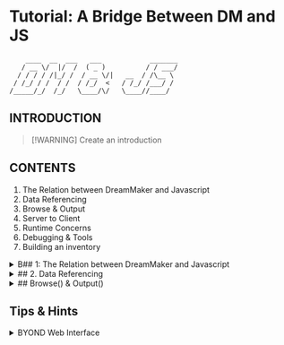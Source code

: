 
# Tutorial: A Bridge Between DM and JS
```
    ____  __  ___   ___            _______
   / __ \/  |/  /  ( _ )          / / ___/
  / / / / /|_/ /  / __ \/|   __  / /\__ \ 
 / /_/ / /  / /  / /_/  <   / /_/ /___/ / 
/_____/_/  /_/   \____/\/   \____//____/
```                                      

## INTRODUCTION
> [!WARNING] Create an introduction

## CONTENTS
1. The Relation between DreamMaker and Javascript
2. Data Referencing
3. Browse & Output
4. Server to Client
5. Runtime Concerns
6. Debugging & Tools
7. Building an inventory

<details>
  <summary>B## 1: The Relation between DreamMaker and Javascript</summary>

> [!IMPORTANT]
> .dmf info:<br>
> `window1="is-visible=0,is-default=0"`<br>
> `window1.browser1="is-visible=1, is-default=0"`

In large part, browsing HTML documents to clients is essentially "Take this text" and "send to 'this' client". The client recieves the payload, along with a task description.
It looks like `(client) << browse(data, "window.browser", params=null)`. 
 `browse()` `data` in `"window1.browser1` to `client`.
_though we will discuss `browse()` more in detail later._

With exception of building the HTML file, DreamMaker isn't concerned about were to put content, it only cares for which window and browser to use. The browser on the other hand do care about the data-content. It takes whatever is inside _data_ and renders it as any web browser does. It accepts HTML, CSS and JS by default. **Our** job is to combine DM and JS to format _data_ and create a valid html document, tailored to our needs
> [!CAUTION]
> Rewrite me



**Lets create an example:**
```c
mob
	Login()
		..()
		name = "Average Joe"

client
	verb
		test_browser()
			set name = "Browse"

			var/body = {"
				<!DOCTYPE html>
				<html>
					<head>
					</head>
					<body>
						<div>Hello [usr.name]</div>
					</body>
				</html>
			"}
			src << browse(body, "window=window1.browser1")
			winshow(src, "window1", 1)
```
> [!NOTE] 
> - We are making browser interraction `client`-specific. _More on this later..._
> - `<!DOCTYPE html>` is a **requirement** to all HTML documents.

Great! Now we need some **Javascript!**
Let's create a function were we _change_ the value of `usr.name`. <br>
To accomplish this, we need two things: 
- A html hook for Javascript to recognize.
- Get ourselves a proper html element we can apply changes to.
- A function which applies desired changes to our html element.

With Javascript we can hook to an element by identifying tag(`<></>`) ids. `(tag).id` is a unique identifier we use to recognize specific elements. <br>
`getElementById()` looks for a tag within the document that has the specified id, and returns it as an element.

Let us construct an example which changes inner contents of a tag, then responds back to the client with a interface "command".

```html
<!DOCTYPE html>
<html>
	<head>
	</head>
	<body>
		<div>Hello <span id="user-name">[usr.name]</span></div>
		<script>
			<!-- Recieves data from DM -->
			function changeInnerHTMLById(id, content) {
				const elem = document.getElementById(id);
				if(elem) { elem.innerHTML = id.value; }
				responseToDM("id '" + id + "' has been changed to '" + content + "'.");
			}
			
			function responseToDM(text){
				// response = client/verb/response(), text = text;
				// BYOND.command("verb a r g s")
				BYOND.command("response " + text);
			}
		</script>						
	</body>
</html>
```
> [!IMPORTANT]
> **Encode/Decode data between DreamMaker to Browser!** <br>
> Encoding between DreamSeeker & Webview2(browser) is essential to ensure special characters are escaped.
>> BYONDs web interface encodes by default.

Let us take a look at DreamMakers side of things.<br>
Introducing `output()` to the equation, we can specifically call functions within the browsed document. 
```c
// JS(...) helps us pass multiple arguments as a single string.
#define JSArgs(T...) list2params(list(T))
client
	verb
		change_name(new_name as text)
			// Calls changeInnerHTMLById("user-name", new_name)
			usr << output(JSArgs("user-name", new_name), "window1.browser1:changeInnerHTMLById")
		response(text as text)
			src << "browser callback: [url_decode(text)]"
```
This should output `browser callback: id 'user-name' has been changed to '[new_name]'`.


</details>

<details>
  <summary>## 2. Data Referencing</summary>

Let us talk about referencing data to our browser.<br>
Referenced data is converted to string at runtime, before being passed to browser. The standard string formatting in DM is: `"[object.data]"`.<br>
In some cases you want to reference appearances or images.You can refer to images by typing "\ref" before a datavalue, like so: `"\ref[object.appearance]"`. <br>
This applies to `/image`, `/icon` or image files(.png, .jpg, .svg, etc...). <br>
`\ref[]` references an index in the games object table.<br>
This tells the browser to look within the object tree, fetch the indexed data, which in this case returns `/image`.

**The flow of data**
1. DreamMaker arranges data and formats it as a string. We call the result of that string parameters.
2. DreamMaker passes parameters to a JS function within a desired window browser.
3. The browser's javascript can use the params and interracts with the document, deciding what to do with the data and where to put it.

**Let us take a look at an example**<br>
We want to display a small, simple character screen. It contains the players name and appearance.<br>
Lets build on our previous example by adding an empty image tag and a function that changes it.

Before we make that happen, we need to tailor our document a bit more. We need a more generalized javascript function which can handle multiple arguments by parsing params in `[key,value]` pairs.<br>
> [!TIP]
> DM allows the use of special characters in stringblocks as such: `@{""}`

```js
var/body = {"
	...
		<div><img id='user-appearance'></img>Name: <span id='user-name'>[usr.name]</span></div>
"}
body += @{"
	...
	<script>
		function setValueById(param) {
			// Create anonymous object, which becomes a body to param
			const obj = {};
			// split "key1=value1&key2=value2", which returns an array.
			// "key1=value1&key2=value2" -> ["key1=value1","key2=value2"]
			const pairs = param.split("&");
			
			for (const pair of pairs) {
				// itterate over array "pairs", and split them to two datapoints(key,value).
				// "key1=value1" -> {key1=value1}
				const [key,value] = pair.split("=");
				
				const elem = document.getElementById(key);
				
				//Create an exception to image elements, as we aren't changing innerHTML.
				if(elem.tagName == "IMG") {
					// set src directly.
					elem.src = value;
				} else {
					elem.innerHTML = value;
				}
			}
		}
	</script>
	...
"}
```
> [!TIP]
> Image size is inherited by default. Icon size of 32x32 results in an image 32x32px.

```c
#define JS(T...) list2params(list(T))
client
	verb
		change_name_and_appearance(new_name as text)
			// typehint to client.mob
			var/mob/m = src.mob
			src << output(JS("user-name"=new_name, "user-appearance"="\ref[m.appearance]"), "window1.browser1:changeValueById")
```

</details>

<details>
  <summary>## Browse() & Output()</summary>

Let us delve a bit deeper into things and talk about key features and differences between `browse()` and `output()`.

> [!NOTE]
> **Browse(content, control_id, params)** <br>
> The primary feature to browse, surprisingly, has very little to do with browsers. The main use-case is to open/build a new window frame, interact with already existing windows or send cache files. The main reason to why `browse()` is used in our example, and why it is great in our case--it both builds a window and outputs data.

> [!NOTE]
> **output(msg, control)** <br>
> The key feature to output is as self explanatory as the function name itself. It acts as a bridge between the game and the interface. It outputs any message as text to potentially any part of your skin. However, it also supports function calls to browsers, which is a key function we need to bridge the gap between the game and HTML content.

**Are they really functions, though?** Actually, no. They are **instructions**. They explain to the client what do to with given information, thus computing happens client-side, not server-side.

A very important use of `browse()`, which is often overlooked is caching files to clients. 

> [!NOTE]
> **Client** <br>
> In the context of this topic we are referring to the client, not the type `/client`. 


The main difference, and what tells them apart, is `Browse()` is mostly used to "create" or "open" a new windowframe,. `output()` is used to communicate with a browser which is already created.
</details>


## Tips & Hints
<details>
  <summary>BYOND Web Interface</summary>
 
 	BYOND.command("verb arg1 arg2 ...");
	BYOND.winset("id=control_id&property=value&...");
	BYOND.winget("callback=js_cb&id=control_id&property=is-checked,size,background-color");

</details>
